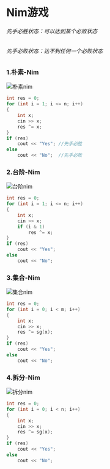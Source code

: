 # Nim游戏

###### *先手必胜状态*：可以达到某个必败状态

###### *先手必败状态*：达不到任何一个必败状态

### 1.朴素-Nim

![朴素nim](https://user-images.githubusercontent.com/95573252/206850131-1af67a1e-77d3-4303-90c5-794eb9f3b41e.png)

```c++
int res = 0;
for (int i = 1; i <= n; i++)
{
    int x;
    cin >> x;
    res ^= x;
}
if (res)
    cout << "Yes"; //先手必胜
else
    cout << "No";  //先手必败
```

### 2.台阶-Nim

![台阶nim](https://user-images.githubusercontent.com/95573252/206850150-bee3d524-5d7f-4c6c-89b0-062d555d2692.png)

```c++
int res = 0;
for (int i = 1; i <= n; i++)
{
    int x;
    cin >> x;
    if (i & 1)
        res ^= x;
}
if (res)
    cout << "Yes";
else
    cout << "No";
```

### 3.集合-Nim

![集合nim](https://user-images.githubusercontent.com/95573252/206850168-f3887e32-dd33-4fe4-a764-5de59d7d999c.png)

```c++
int res = 0;
for (int i = 0; i < m; i++)
{
    int x;
    cin >> x;
    res ^= sg(x);
}
if (res)
    cout << "Yes";
else
    cout << "No";
```

### 4.拆分-Nim

![拆分nim](https://user-images.githubusercontent.com/95573252/206850185-976ab657-d8e7-4420-901f-af9f579662b5.png)

```c++
int res = 0;
for (int i = 0; i < n; i++)
{
    int x;
    cin >> x;
    res ^= sg(x);
}
if (res)
    cout << "Yes";
else
    cout << "No";
```

